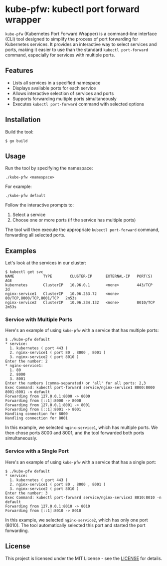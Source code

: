 # kube-pfw: kubectl port forward wrapper

`kube-pfw` (Kubernetes Port Forward Wrapper) is a command-line interface (CLI) tool designed to simplify the process of port forwarding for Kubernetes services. It provides an interactive way to select services and ports, making it easier to use than the standard `kubectl port-forward` command, especially for services with multiple ports.

## Features

- Lists all services in a specified namespace
- Displays available ports for each service
- Allows interactive selection of services and ports
- Supports forwarding multiple ports simultaneously
- Executes `kubectl port-forward` command with selected options

## Installation

Build the tool:

```
$ go build
```

## Usage

Run the tool by specifying the namespace:

```
./kube-pfw <namespace>
```

For example:

```
./kube-pfw default
```

Follow the interactive prompts to:
1. Select a service
2. Choose one or more ports (if the service has multiple ports)

The tool will then execute the appropriate `kubectl port-forward` command, forwarding all selected ports.

## Examples

Let's look at the services in our cluster:

```
$ kubectl get svc
NAME             TYPE        CLUSTER-IP      EXTERNAL-IP   PORT(S)                    AGE
kubernetes       ClusterIP   10.96.0.1       <none>        443/TCP                    2d
nginx-service1   ClusterIP   10.96.253.72    <none>        80/TCP,8000/TCP,8001/TCP   2m53s
nginx-service2   ClusterIP   10.96.234.132   <none>        8010/TCP                   2m53s
```

### Service with Multiple Ports

Here's an example of using `kube-pfw` with a service that has multiple ports:

```
$ ./kube-pfw default
* service:
  1. kubernetes ( port 443 )
  2. nginx-service1 ( port 80 , 8000 , 8001 )
  3. nginx-service2 ( port 8010 )
Enter the number: 2
* nginx-service1:
  1. 80
  2. 8000
  3. 8001
Enter the numbers (comma-separated) or 'all' for all ports: 2,3
Exec Command: kubectl port-forward service/nginx-service1 8000:8000 8001:8001 -n default
Forwarding from 127.0.0.1:8000 -> 8000
Forwarding from [::1]:8000 -> 8000
Forwarding from 127.0.0.1:8001 -> 8001
Forwarding from [::1]:8001 -> 8001
Handling connection for 8000
Handling connection for 8001
```

In this example, we selected `nginx-service1`, which has multiple ports. We then chose ports 8000 and 8001, and the tool forwarded both ports simultaneously.

### Service with a Single Port

Here's an example of using `kube-pfw` with a service that has a single port:

```
$ ./kube-pfw default
* service:
  1. kubernetes ( port 443 )
  2. nginx-service1 ( port 80 , 8000 , 8001 )
  3. nginx-service2 ( port 8010 )
Enter the number: 3
Exec Command: kubectl port-forward service/nginx-service2 8010:8010 -n default
Forwarding from 127.0.0.1:8010 -> 8010
Forwarding from [::1]:8010 -> 8010
```

In this example, we selected `nginx-service2`, which has only one port (8010). The tool automatically selected this port and started the port forwarding.

## License

This project is licensed under the MIT License - see the [LICENSE](https://opensource.org/license/mit) for details.
